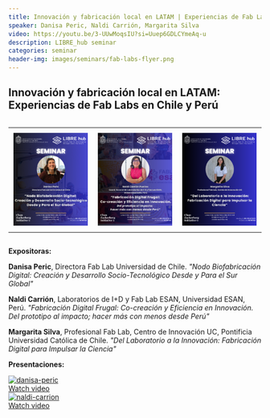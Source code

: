 ```yaml
---
title: Innovación y fabricación local en LATAM | Experiencias de Fab Labs en Chile y Perú
speaker: Danisa Peric, Naldi Carrión, Margarita Silva
video: https://youtu.be/3-UUwMoqsIU?si=Uuep6GDLCYmeAq-u 
description: LIBRE_hub seminar
categories: seminar
header-img: images/seminars/fab-labs-flyer.png
---
```


## Innovación y fabricación local en LATAM: Experiencias de Fab Labs en Chile y Perú

<div style="overflow-x:auto;">
  <table style="width:100%; border:none;">
    <tr>
      <td style="text-align:center; vertical-align:top; padding:10px; width:33.33%;">
          <img src="/images/seminars/danisa-peric-flyer.png" style="max-width:100%; height:auto;">
      </td>
      <td style="text-align:center; vertical-align:top; padding:10px; width:33.33%;">
          <img src="/images/seminars/naldi-carrion-flyer.png" style="max-width:100%; height:auto;">
      </td>
      <td style="text-align:center; vertical-align:top; padding:10px; width:33.33%;">
          <img src="/images/seminars/margarita-silva-flyer.png" style="max-width:100%; height:auto;">
      </td>
    </tr>
  </table>
</div>

**Expositoras:**

**Danisa Peric**, Directora Fab Lab Universidad de Chile. _"Nodo Biofabricación Digital: Creación y Desarrollo Socio-Tecnológico Desde y Para el Sur Global"_

**Naldi Carrión**, Laboratorios de I+D y Fab Lab ESAN, Universidad ESAN, Perú. _"Fabricación Digital Frugal: Co-creación
y Eficiencia en Innovación. Del prototipo al impacto; hacer más con menos desde Perú"_

**Margarita Silva**, Profesional Fab Lab, Centro de Innovación UC, Pontificia Universidad Católica de Chile. _"Del Laboratorio a la Innovación: Fabricación Digital para Impulsar la Ciencia"_

**Presentaciones:**

<div class="thumbnail-container">
  <a href="https://www.youtube.com/watch?v=3-UUwMoqsIU">
    <img class="thumbnail" src="http://img.youtube.com/vi/3-UUwMoqsIU/0.jpg" alt="danisa-peric">
    <div class="overlay">
      <span class="text">Watch video</span>
    </div>
  </a>
</div>

<div class="thumbnail-container">
  <a href="https://www.youtube.com/watch?v=RwmBX1z67dM">
    <img class="thumbnail" src="http://img.youtube.com/vi/RwmBX1z67dM/0.jpg" alt="naldi-carrion">
    <div class="overlay">
      <span class="text">Watch video</span>
    </div>
  </a>
</div>

<br>

<!--
**Fecha:** 10:00 - 8 September 2025 (GMT-3)

**Platform:**
- **Teams:** [Join the meeting](https://nam10.safelinks.protection.outlook.com/ap/t-59584e83/?url=https%3A%2F%2Fteams.microsoft.com%2Fl%2Fmeetup-join%2F19%253ameeting_OTkwMTVkYTMtMWVhOS00M2MwLTg2ZWItYjA1MWY1OWI1OWEz%2540thread.v2%2F0%3Fcontext%3D%257b%2522Tid%2522%253a%25225ff5d9fa-f83f-4ac1-a4d2-eb48ea0a00d2%2522%252c%2522Oid%2522%253a%2522b066b156-36d2-4bf1-8723-85ab0bba4b91%2522%257d&data=05%7C02%7Cpgpadilla%40uc.cl%7Cc7208f8a62154cdb916408ddead90de3%7C5ff5d9faf83f4ac1a4d2eb48ea0a00d2%7C0%7C0%7C638924940398535716%7CUnknown%7CTWFpbGZsb3d8eyJFbXB0eU1hcGkiOnRydWUsIlYiOiIwLjAuMDAwMCIsIlAiOiJXaW4zMiIsIkFOIjoiTWFpbCIsIldUIjoyfQ%3D%3D%7C0%7C%7C%7C&sdata=Bzu8v%2B7FwR8WEyzWQXdSYWbVarMJUPFPa3oXHP7cwWA%3D&reserved=0)
- **Meeting ID:** 290 478 487 635 1
- **Passcode:** Rd7Wf3QS
-->
